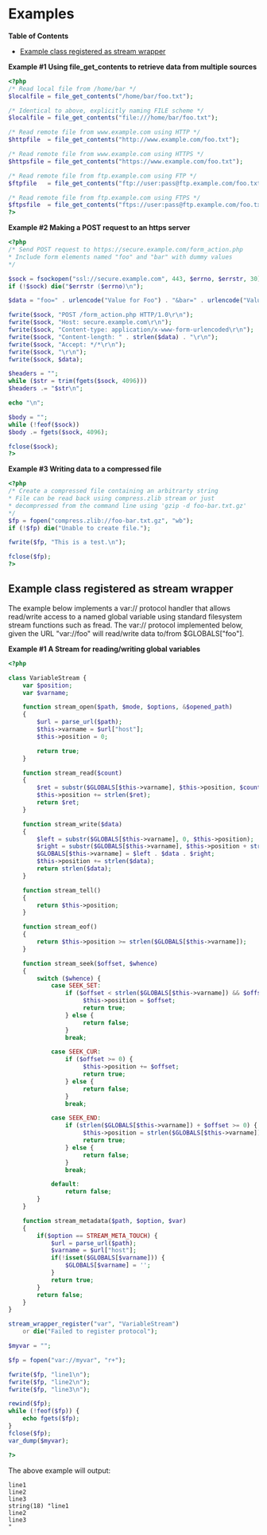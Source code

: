 Examples
========

**Table of Contents**

-   [Example class registered as stream
    wrapper](/stream/examples.html#Example%20class%20registered%20as%20stream%20wrapper)

**Example \#1 Using <span class="function">file\_get\_contents</span> to
retrieve data from multiple sources**

``` php
<?php
/* Read local file from /home/bar */
$localfile = file_get_contents("/home/bar/foo.txt");

/* Identical to above, explicitly naming FILE scheme */
$localfile = file_get_contents("file:///home/bar/foo.txt");

/* Read remote file from www.example.com using HTTP */
$httpfile  = file_get_contents("http://www.example.com/foo.txt");

/* Read remote file from www.example.com using HTTPS */
$httpsfile = file_get_contents("https://www.example.com/foo.txt");

/* Read remote file from ftp.example.com using FTP */
$ftpfile   = file_get_contents("ftp://user:pass@ftp.example.com/foo.txt");

/* Read remote file from ftp.example.com using FTPS */
$ftpsfile  = file_get_contents("ftps://user:pass@ftp.example.com/foo.txt");
?>
```

**Example \#2 Making a POST request to an https server**

``` php
<?php
/* Send POST request to https://secure.example.com/form_action.php
* Include form elements named "foo" and "bar" with dummy values
*/

$sock = fsockopen("ssl://secure.example.com", 443, $errno, $errstr, 30);
if (!$sock) die("$errstr ($errno)\n");

$data = "foo=" . urlencode("Value for Foo") . "&bar=" . urlencode("Value for Bar");

fwrite($sock, "POST /form_action.php HTTP/1.0\r\n");
fwrite($sock, "Host: secure.example.com\r\n");
fwrite($sock, "Content-type: application/x-www-form-urlencoded\r\n");
fwrite($sock, "Content-length: " . strlen($data) . "\r\n");
fwrite($sock, "Accept: */*\r\n");
fwrite($sock, "\r\n");
fwrite($sock, $data);

$headers = "";
while ($str = trim(fgets($sock, 4096)))
$headers .= "$str\n";

echo "\n";

$body = "";
while (!feof($sock))
$body .= fgets($sock, 4096);

fclose($sock);
?>
```

**Example \#3 Writing data to a compressed file**

``` php
<?php
/* Create a compressed file containing an arbitrarty string
* File can be read back using compress.zlib stream or just
* decompressed from the command line using 'gzip -d foo-bar.txt.gz'
*/
$fp = fopen("compress.zlib://foo-bar.txt.gz", "wb");
if (!$fp) die("Unable to create file.");

fwrite($fp, "This is a test.\n");

fclose($fp);
?>
```

Example class registered as stream wrapper
------------------------------------------

The example below implements a var:// protocol handler that allows
read/write access to a named global variable using standard filesystem
stream functions such as <span class="function">fread</span>. The var://
protocol implemented below, given the URL "var://foo" will read/write
data to/from $GLOBALS\["foo"\].

**Example \#1 A Stream for reading/writing global variables**

``` php
<?php

class VariableStream {
    var $position;
    var $varname;

    function stream_open($path, $mode, $options, &$opened_path)
    {
        $url = parse_url($path);
        $this->varname = $url["host"];
        $this->position = 0;

        return true;
    }

    function stream_read($count)
    {
        $ret = substr($GLOBALS[$this->varname], $this->position, $count);
        $this->position += strlen($ret);
        return $ret;
    }

    function stream_write($data)
    {
        $left = substr($GLOBALS[$this->varname], 0, $this->position);
        $right = substr($GLOBALS[$this->varname], $this->position + strlen($data));
        $GLOBALS[$this->varname] = $left . $data . $right;
        $this->position += strlen($data);
        return strlen($data);
    }

    function stream_tell()
    {
        return $this->position;
    }

    function stream_eof()
    {
        return $this->position >= strlen($GLOBALS[$this->varname]);
    }

    function stream_seek($offset, $whence)
    {
        switch ($whence) {
            case SEEK_SET:
                if ($offset < strlen($GLOBALS[$this->varname]) && $offset >= 0) {
                     $this->position = $offset;
                     return true;
                } else {
                     return false;
                }
                break;

            case SEEK_CUR:
                if ($offset >= 0) {
                     $this->position += $offset;
                     return true;
                } else {
                     return false;
                }
                break;

            case SEEK_END:
                if (strlen($GLOBALS[$this->varname]) + $offset >= 0) {
                     $this->position = strlen($GLOBALS[$this->varname]) + $offset;
                     return true;
                } else {
                     return false;
                }
                break;

            default:
                return false;
        }
    }

    function stream_metadata($path, $option, $var) 
    {
        if($option == STREAM_META_TOUCH) {
            $url = parse_url($path);
            $varname = $url["host"];
            if(!isset($GLOBALS[$varname])) {
                $GLOBALS[$varname] = '';
            }
            return true;
        }
        return false;
    }
}

stream_wrapper_register("var", "VariableStream")
    or die("Failed to register protocol");

$myvar = "";

$fp = fopen("var://myvar", "r+");

fwrite($fp, "line1\n");
fwrite($fp, "line2\n");
fwrite($fp, "line3\n");

rewind($fp);
while (!feof($fp)) {
    echo fgets($fp);
}
fclose($fp);
var_dump($myvar);

?>
```

The above example will output:

    line1
    line2
    line3
    string(18) "line1
    line2
    line3
    "
